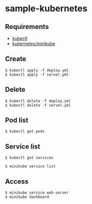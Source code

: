 # sample-kubernetes

## Requirements
* [kubectl](https://kubernetes.io/docs/tasks/tools/install-kubectl/)
* [kubernetes/minikube](https://github.com/kubernetes/minikube)

## Create
```
$ kubectl apply -f deploy.yml
$ kubectl apply -f server.yml
```

## Delete
```
$ kubectl delete -f deploy.yml
$ kubectl delete -f server.yml
```

## Pod list
```
$ kubectl get pods
```

## Service list
```
$ kubectl get services

$ minikube service list
```

## Access
```
$ minikube service web-server
$ minikube dashboard
```
